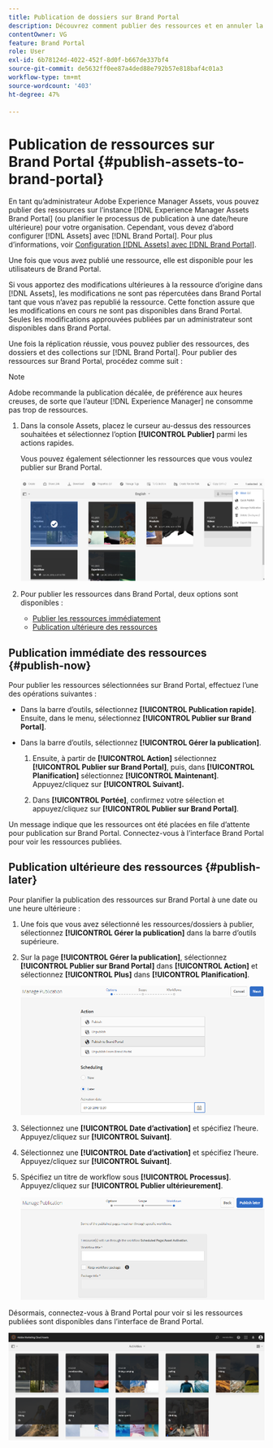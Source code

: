 ```yaml
---
title: Publication de dossiers sur Brand Portal
description: Découvrez comment publier des ressources et en annuler la publication sur Brand Portal.
contentOwner: VG
feature: Brand Portal
role: User
exl-id: 6b78124d-4022-452f-8d0f-b667de337bf4
source-git-commit: de5632ff0ee87a4ded88e792b57e818baf4c01a3
workflow-type: tm+mt
source-wordcount: '403'
ht-degree: 47%

---
```


# Publication de ressources sur Brand Portal {#publish-assets-to-brand-portal}

En tant qu’administrateur Adobe Experience Manager Assets, vous pouvez publier des ressources sur l’instance [!DNL Experience Manager Assets Brand Portal] (ou planifier le processus de publication à une date/heure ultérieure) pour votre organisation. Cependant, vous devez d’abord configurer [!DNL Assets] avec [!DNL Brand Portal]. Pour plus d’informations, voir [Configuration [!DNL Assets] avec [!DNL Brand Portal]](configure-aem-assets-with-brand-portal.md).

Une fois que vous avez publié une ressource, elle est disponible pour les utilisateurs de Brand Portal.

Si vous apportez des modifications ultérieures à la ressource d’origine dans [!DNL Assets], les modifications ne sont pas répercutées dans Brand Portal tant que vous n’avez pas republié la ressource. Cette fonction assure que les modifications en cours ne sont pas disponibles dans Brand Portal. Seules les modifications approuvées publiées par un administrateur sont disponibles dans Brand Portal.

Une fois la réplication réussie, vous pouvez publier des ressources, des dossiers et des collections sur [!DNL Brand Portal]. Pour publier des ressources sur Brand Portal, procédez comme suit :

>[!NOTE]
>
>Adobe recommande la publication décalée, de préférence aux heures creuses, de sorte que l’auteur [!DNL Experience Manager] ne consomme pas trop de ressources.

1. Dans la console Assets, placez le curseur au-dessus des ressources souhaitées et sélectionnez l’option **[!UICONTROL Publier]** parmi les actions rapides.

   Vous pouvez également sélectionner les ressources que vous voulez publier sur Brand Portal.

   ![publish2bp-2](assets/publish2bp-2.png)

2. Pour publier les ressources dans Brand Portal, deux options sont disponibles :
   * [Publier les ressources immédiatement](#publish-now)
   * [Publication ultérieure des ressources](#publish-later)

## Publication immédiate des ressources {#publish-now}

Pour publier les ressources sélectionnées sur Brand Portal, effectuez l’une des opérations suivantes :

* Dans la barre d’outils, sélectionnez **[!UICONTROL Publication rapide]**. Ensuite, dans le menu, sélectionnez **[!UICONTROL Publier sur Brand Portal]**.

* Dans la barre d’outils, sélectionnez **[!UICONTROL Gérer la publication]**.

   1. Ensuite, à partir de **[!UICONTROL Action]** sélectionnez **[!UICONTROL Publier sur Brand Portal]**, puis, dans **[!UICONTROL Planification]** sélectionnez **[!UICONTROL Maintenant]**. Appuyez/cliquez sur **[!UICONTROL Suivant].**

   2. Dans **[!UICONTROL Portée]**, confirmez votre sélection et appuyez/cliquez sur **[!UICONTROL Publier sur Brand Portal]**.

Un message indique que les ressources ont été placées en file d’attente pour publication sur Brand Portal. Connectez-vous à l’interface Brand Portal pour voir les ressources publiées.

## Publication ultérieure des ressources {#publish-later}

Pour planifier la publication des ressources sur Brand Portal à une date ou une heure ultérieure :

1. Une fois que vous avez sélectionné les ressources/dossiers à publier, sélectionnez **[!UICONTROL Gérer la publication]** dans la barre d’outils supérieure.
2. Sur la page **[!UICONTROL Gérer la publication]**, sélectionnez **[!UICONTROL Publier sur Brand Portal]** dans **[!UICONTROL Action]** et sélectionnez **[!UICONTROL Plus]** dans **[!UICONTROL Planification]**.

   ![publishlaterbp-1](assets/publishlaterbp-1.png)

3. Sélectionnez une **[!UICONTROL Date d’activation]** et spécifiez l’heure. Appuyez/cliquez sur **[!UICONTROL Suivant]**.
4. Sélectionnez une **[!UICONTROL Date d’activation]** et spécifiez l’heure. Appuyez/cliquez sur **[!UICONTROL Suivant]**.
5. Spécifiez un titre de workflow sous **[!UICONTROL Processus]**. Appuyez/cliquez sur **[!UICONTROL Publier ultérieurement]**.

   ![publishworkflow](assets/publishworkflow.png)

Désormais, connectez-vous à Brand Portal pour voir si les ressources publiées sont disponibles dans l’interface de Brand Portal.

![bp_631_landing_page](assets/bp_landing_page.png)
